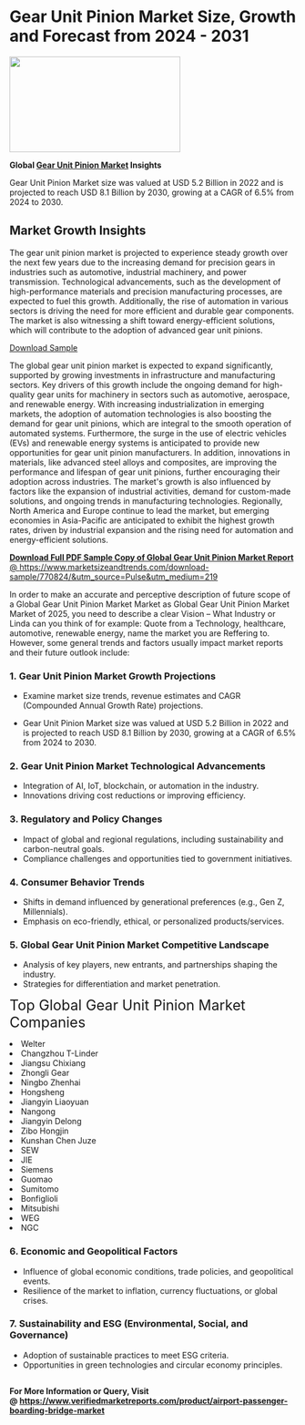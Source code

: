 <H1>Gear Unit Pinion Market Size, Growth and Forecast from 2024 - 2031</H1><img class="aligncenter size-medium wp-image-584254" src="https://thirdeyenews.in/wp-content/uploads/2024/09/Global-Market-Research-300x168.jpeg" alt="" width="300" height="168" /><p><strong>Global&nbsp;<a href="https://www.marketsizeandtrends.com/download-sample/770824/&amp;utm_source=Pulse&amp;utm_medium=219">Gear Unit Pinion Market</a> Insights</strong></p><p>Gear Unit Pinion Market size was valued at USD 5.2 Billion in 2022 and is projected to reach USD 8.1 Billion by 2030, growing at a CAGR of 6.5% from 2024 to 2030.</p><p><h2>Market Growth Insights</h2> <p>The gear unit pinion market is projected to experience steady growth over the next few years due to the increasing demand for precision gears in industries such as automotive, industrial machinery, and power transmission. Technological advancements, such as the development of high-performance materials and precision manufacturing processes, are expected to fuel this growth. Additionally, the rise of automation in various sectors is driving the need for more efficient and durable gear components. The market is also witnessing a shift toward energy-efficient solutions, which will contribute to the adoption of advanced gear unit pinions.</p> <p><a href="#">Download Sample</a></p> <p>The global gear unit pinion market is expected to expand significantly, supported by growing investments in infrastructure and manufacturing sectors. Key drivers of this growth include the ongoing demand for high-quality gear units for machinery in sectors such as automotive, aerospace, and renewable energy. With increasing industrialization in emerging markets, the adoption of automation technologies is also boosting the demand for gear unit pinions, which are integral to the smooth operation of automated systems. Furthermore, the surge in the use of electric vehicles (EVs) and renewable energy systems is anticipated to provide new opportunities for gear unit pinion manufacturers. In addition, innovations in materials, like advanced steel alloys and composites, are improving the performance and lifespan of gear unit pinions, further encouraging their adoption across industries. The market's growth is also influenced by factors like the expansion of industrial activities, demand for custom-made solutions, and ongoing trends in manufacturing technologies. Regionally, North America and Europe continue to lead the market, but emerging economies in Asia-Pacific are anticipated to exhibit the highest growth rates, driven by industrial expansion and the rising need for automation and energy-efficient solutions. <p><a href="#"></p><p><span class=""><strong>Download Full PDF Sample Copy of Global Gear Unit Pinion Market Report</strong> @ <a href="https://www.marketsizeandtrends.com/download-sample/770824/&amp;utm_source=Pulse&amp;utm_medium=219" target="_blank">https://www.marketsizeandtrends.com/download-sample/770824/&amp;utm_source=Pulse&amp;utm_medium=219</a></span></p><p>In order to make an accurate and perceptive description of future scope of a Global&nbsp;Gear Unit Pinion Market Market as Global&nbsp;Gear Unit Pinion Market Market of 2025, you need to describe a clear Vision &ndash; What Industry or Linda can you think of for example: Quote from a Technology, healthcare, automotive, renewable energy, name the market you are Reffering to. However, some general trends and factors usually impact market reports and their future outlook include:</p><h3>1.&nbsp;<strong>Gear Unit Pinion Market Growth Projections</strong></h3><ul><li>Examine market size trends, revenue estimates and CAGR (Compounded Annual Growth Rate) projections.</li><li><p>Gear Unit Pinion Market size was valued at USD 5.2 Billion in 2022 and is projected to reach USD 8.1 Billion by 2030, growing at a CAGR of 6.5% from 2024 to 2030.</p></li></ul><h3>2.&nbsp;<strong>Gear Unit Pinion Market Technological Advancements</strong></h3><ul><li>Integration of AI, IoT, blockchain, or automation in the industry.</li><li>Innovations driving cost reductions or improving efficiency.</li></ul><h3>3.&nbsp;<strong>Regulatory and Policy Changes</strong></h3><ul><li>Impact of global and regional regulations, including sustainability and carbon-neutral goals.</li><li>Compliance challenges and opportunities tied to government initiatives.</li></ul><h3>4.&nbsp;<strong>Consumer Behavior Trends</strong></h3><ul><li>Shifts in demand influenced by generational preferences (e.g., Gen Z, Millennials).</li><li>Emphasis on eco-friendly, ethical, or personalized products/services.</li></ul><h3>5.&nbsp;<strong>Global Gear Unit Pinion Market Competitive Landscape</strong></h3><ul><li>Analysis of key players, new entrants, and partnerships shaping the industry.</li><li>Strategies for differentiation and market penetration.</li></ul><p data-pm-slice="1 1 []"><span style="color: inherit; font-family: inherit; font-size: 25px;">Top Global Gear Unit Pinion Market Companies</span></p><div class="" data-test-id=""><p><li>Welter</li><li> Changzhou T-Linder</li><li> Jiangsu Chixiang</li><li> Zhongli Gear</li><li> Ningbo Zhenhai</li><li> Hongsheng</li><li> Jiangyin Liaoyuan</li><li> Nangong</li><li> Jiangyin Delong</li><li> Zibo Hongjin</li><li> Kunshan Chen Juze</li><li> SEW</li><li> JIE</li><li> Siemens</li><li> Guomao</li><li> Sumitomo</li><li> Bonfiglioli</li><li> Mitsubishi</li><li> WEG</li><li> NGC</li></p></div><h3>6.&nbsp;<strong>Economic and Geopolitical Factors</strong></h3><ul><li>Influence of global economic conditions, trade policies, and geopolitical events.</li><li>Resilience of the market to inflation, currency fluctuations, or global crises.</li></ul><h3>7.&nbsp;<strong>Sustainability and ESG (Environmental, Social, and Governance)</strong></h3><ul><li>Adoption of sustainable practices to meet ESG criteria.</li><li>Opportunities in green technologies and circular economy principles.</li></ul><h2><strong style="font-size: 14px;">For More Information or Query, Visit @&nbsp;</strong><a style="background-color: #ffffff; font-size: 14px;" href="https://www.marketsizeandtrends.com/report/gear-unit-pinion-market/" target="_blank">https://www.verifiedmarketreports.com/product/airport-passenger-boarding-bridge-market</a></h2>
